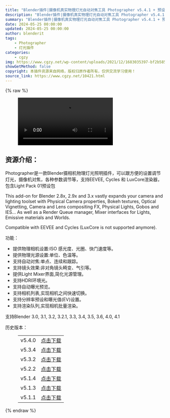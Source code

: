 ```yaml
---
title: "Blender插件|摄像机真实物理灯光自动对焦工具 Photographer v5.4.1 + 预设库"
description: "Blender插件|摄像机真实物理灯光自动对焦工具 Photographer v5.4.1 + 预设库"
summary: "Blender插件|摄像机真实物理灯光自动对焦工具 Photographer v5.4.1 + 预设库"
date: 2024-05-25 00:00:00
updated: 2024-05-25 00:00:00
author: blenderit
tags: 
    - Photographer
    - 灯光插件
categories:
    - cgzy
img: https://www.cgzy.net/wp-content/uploads/2021/12/1683035397-bf2b585aaeb7a04.webp
showGetMethod: false
copyright: 本插件资源来自网络，版权归原作者所有，仅供交流学习使用！
source_link: https://www.cgzy.net/10421.html
---
```


{% raw %}
<figure class="wp-block-video aligncenter"><video controls src="https://cloud.video.taobao.com//play/u/705956171/p/1/e/6/t/1/325949618546.mp4"></video></figure><div class="wp-block-pandastudio-title"><div class="title_style_01"><h2 id="h2-0">资源介绍：</h2></div></div><p class="is-style-text-indent-2em">Photographer是一款Blender摄相机物理灯光照明插件，可以跟方便的设置调节灯光，摄像机对焦，各种参数调节等，支持EEVEE, Cycles 和 LuxCore渲染器，包含Light Pack 01预设包</p><p>This add-on for Blender 2.8x, 2.9x and 3.x vastly expands your camera and lighting toolset with Physical Camera properties, Bokeh textures, Optical Vignetting, Camera and Lens compositing FX, Physical Lights, Gobos and IES… As well as a Render Queue manager, Mixer interfaces for Lights, Emissive materials and Worlds.</p><p>Compatible with EEVEE and Cycles (LuxCore is not supported anymore).</p><p>功能：</p><ul>
<li>提供物理相机设置:ISO 感光度、光圈、快门速度等。</li>



<li>提供物理光源设置:单位、色温等。</li>



<li>支持自动对焦:单点、连续和跟踪。</li>



<li>支持镜头效果:非对角镜头畸变、气引等。</li>



<li>提供Light Mixer界面,简化光源管理。</li>



<li>支持HDRI环境光。</li>



<li>支持自动曝光预览。</li>



<li>支持相机列表,实现相机之间快速切换。</li>



<li>支持分辨率预设和曝光值(EV)设置。</li>



<li>支持渲染队列,实现相机批量渲染。</li>
</ul><div class="wp-block-pandastudio-tips"><div class="tip success "><p>支持Blender 3.0, 3.1, 3.2, 3.2.1, 3.3, 3.4, 3.5, 3.6, 4.0, 4.1</p>
</div></div><div class="wp-block-pandastudio-title"><div class="title_style_01"><p>历史版本：</p></div></div><figure class="wp-block-table has-medium-font-size"><table><tbody><tr><td>v5.4.0</td><td><a href="https://www.cgzy.net/go?_=58034c091eaHR0cHM6Ly9wYW4uYmFpZHUuY29tL3MvMXUxbE9zeVA1M0pIbEhVSTN5ZmFQT0E%2FcHdkPWhpNHo%3D" target="_blank">点击下载</a></td></tr><tr><td>v5.3.4</td><td><a href="https://www.cgzy.net/go?_=57d8485bdaaHR0cHM6Ly9wYW4uYmFpZHUuY29tL3MvMWVfU21zMDhRcVJIcHBETlcxMk44UEE%2FcHdkPTdra3I%3D" target="_blank">点击下载</a></td></tr><tr><td>v5.3.2</td><td><a href="https://www.cgzy.net/go?_=3ba3a65d38aHR0cHM6Ly9wYW4uYmFpZHUuY29tL3MvMWkzTWVzTmMwXzVmYk1rYl92dDhXU2c%2FcHdkPW1pN3M%3D" target="_blank">点击下载</a></td></tr><tr><td>v5.2.2</td><td><a href="https://www.cgzy.net/go?_=1502cdff4daHR0cHM6Ly9wYW4uYmFpZHUuY29tL3MvMTIxOE1QYWZWUkh2RjgyMEpnX0dBQXc%2FcHdkPXYwdzk%3D" target="_blank">点击下载</a></td></tr><tr><td>v5.1.4</td><td><a href="https://www.cgzy.net/go?_=ba2ca01a8faHR0cHM6Ly9wYW4uYmFpZHUuY29tL3MvMUF5R0lUTnB4Zk8xYi1YblNqZWd4elE%2FcHdkPTI3MTc%3D" target="_blank">点击下载</a></td></tr><tr><td>v5.1.3</td><td><a href="https://www.cgzy.net/go?_=6719606ab6aHR0cHM6Ly9wYW4uYmFpZHUuY29tL3MvMVVkLTNqTnJ2OGdaQTh3SnpYdjE2UGc%2FcHdkPXlpNGw%3D" target="_blank">点击下载</a></td></tr><tr><td>v5.1.1</td><td><a href="https://www.cgzy.net/go?_=95dd0106f8aHR0cHM6Ly9wYW4uYmFpZHUuY29tL3MvMXFjdlV2bFUybG5WN081T1Z2aEpGR1E%2FcHdkPWFwbXA%3D" target="_blank">点击下载</a></td></tr></tbody></table></figure>
<div style="display: none">cgzy</div>
{% endraw %}